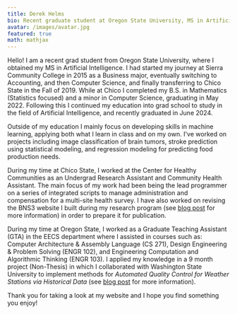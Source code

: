 ```yaml
---
title: Derek Helms
bio: Recent graduate student at Oregon State University, MS in Artificial Intelligence. Click here to learn more about me!
avatar: /images/avatar.jpg
featured: true
math: mathjax
---
```


Hello! I am a recent grad student from Oregon State University, where I obtained my MS in Artificial Intelligence. I had started my journey at Sierra Community College in 2015 as a Business major, eventually switching to Accounting, and then Computer Science, and finally transferring to Chico State in the Fall of 2019. While at Chico I completed my B.S. in Mathematics (Statistics focused) and a minor in Computer Science, graduating in May 2022. Following this I continued my education into grad school to study in the field of Artificial Intelligence, and recently graduated in June 2024.

Outside of my education I mainly focus on developing skills in machine learning, applying both what I learn in class and on my own. I've worked on projects including image classification of brain tumors, stroke prediction using statistical modeling, and regression modeling for predicting food production needs.

During my time at Chico State, I worked at the Center for Healthy Communities as an Undergrad Research Assistant and Community Health Assistant. The main focus of my work had been being the lead programmer on a series of integrated scripts to manage administration and compensation for a multi-site health survey. I have also worked on revising the BNS3 website I built during my research program (see [blog post](/p/bns3website/) for more information) in order to prepare it for publication.

During my time at Oregon State, I worked as a Graduate Teaching Assistant (GTA) in the EECS department where I assisted in courses such as: Computer Architecture & Assembly Language (CS 271), Design Engineering & Problem Solving (ENGR 102), and Engineering Computation and Algorithmic Thinking (ENGR 103). I applied my knowledge in a 9 month project (Non-Thesis) in which I collaborated with Washington State University to implement methods for *Automated Quality Control for Weather Stations via Historical Data* (see [blog post](/p/capstone/) for more information). 

Thank you for taking a look at my website and I hope you find something you enjoy!
